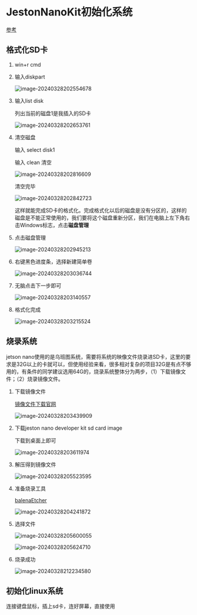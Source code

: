 # JestonNanoKit初始化系统

[参考](https://blog.csdn.net/weixin_67031452/article/details/136349335)

## 格式化SD卡

1. win+r cmd

2. 输入diskpart

    ![image-20240328202554678](./.assets/image-20240328202554678.png)

3. 输入list disk

    列出当前的磁盘1是我插入的SD卡

    ![image-20240328202653761](./.assets/image-20240328202653761.png)

4. 清空磁盘

    输入 select disk1

    输入 clean 清空

    ![image-20240328202816609](./.assets/image-20240328202816609.png)

    清空完毕

    ![image-20240328202842723](./.assets/image-20240328202842723.png)

    这样就能完成SD卡的格式化。完成格式化以后的磁盘是没有分区的，这样的磁盘是不能正常使用的，我们要将这个磁盘重新分区，我们在电脑上左下角右击Windows标志，点击**磁盘管理**

5. 点击磁盘管理

    ![image-20240328202945213](./.assets/image-20240328202945213.png)

6. 右键黑色进度条，选择新建简单卷

    ![image-20240328203036744](./.assets/image-20240328203036744.png)

7. 无脑点击下一步即可

    ![image-20240328203140557](./.assets/image-20240328203140557.png)

8. 格式化完成

    ![image-20240328203215524](./.assets/image-20240328203215524.png)



## 烧录系统

 jetson nano使用的是乌班图系统，需要将系统的映像文件烧录进SD卡，这里的要求是32G以上的卡就可以，但使用经验来看，很多相对复杂的项目32G是有点不够用的，有条件的同学建议选用64G的，烧录系统整体分为两步，（1）下载镜像文件；（2）烧录镜像文件。



1. 下载镜像文件

    [镜像文件下载官网](https://developer.nvidia.com/embedded/downloads#?tx=$product,jetson_nano)

    ![image-20240328203439909](./.assets/image-20240328203439909.png)

    

2. 下载jeston nano developer kit sd card image

    下载到桌面上即可

    ![image-20240328203611974](./.assets/image-20240328203611974.png)

3. 解压得到镜像文件

    ![image-20240328205523595](./.assets/image-20240328205523595.png)

4. 准备烧录工具

    [balenaEtcher](https://etcher.balena.io/)

    ![image-20240328204241872](./.assets/image-20240328204241872.png)

5. 选择文件

    ![image-20240328205600055](./.assets/image-20240328205600055.png)

    ![image-20240328205624710](./.assets/image-20240328205624710.png)

6. 烧录成功

    ![image-20240328212234580](./.assets/image-20240328212234580.png)



## 初始化linux系统

连接键盘鼠标，插上sd卡，连好屏幕，直接使用